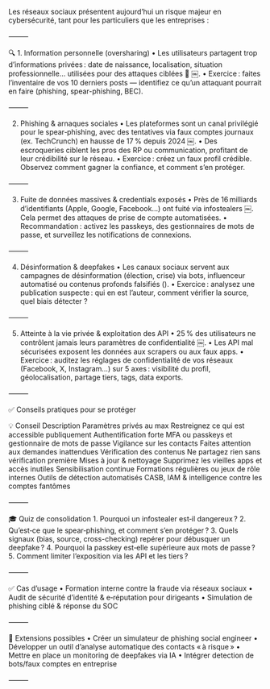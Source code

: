 Les réseaux sociaux présentent aujourd’hui un risque majeur en cybersécurité, tant pour les particuliers que les entreprises :

⸻

🔍 1. Information personnelle (oversharing)
	•	Les utilisateurs partagent trop d’informations privées : date de naissance, localisation, situation professionnelle… utilisées pour des attaques ciblées 🧠 ￼.
	•	Exercice : faites l’inventaire de vos 10 derniers posts — identifiez ce qu’un attaquant pourrait en faire (phishing, spear-phishing, BEC).

⸻

2. Phishing & arnaques sociales
	•	Les plateformes sont un canal privilégié pour le spear‑phishing, avec des tentatives via faux comptes journaux (ex. TechCrunch) en hausse de 17 % depuis 2024  ￼.
	•	Des escroqueries ciblent les pros des RP ou communication, profitant de leur crédibilité sur le réseau.
	•	Exercice : créez un faux profil crédible. Observez comment gagner la confiance, et comment s’en protéger.

⸻

3. Fuite de données massives & credentials exposés
	•	Près de 16 milliards d’identifiants (Apple, Google, Facebook…) ont fuité via infostealers  ￼. Cela permet des attaques de prise de compte automatisées.
	•	Recommandation : activez les passkeys, des gestionnaires de mots de passe, et surveillez les notifications de connexions.

⸻

4. Désinformation & deepfakes
	•	Les canaux sociaux servent aux campagnes de désinformation (élection, crise) via bots, influenceur automatisé ou contenus profonds falsifiés ().
	•	Exercice : analysez une publication suspecte : qui en est l’auteur, comment vérifier la source, quel biais détecter ?

⸻

5. Atteinte à la vie privée & exploitation des API
	•	25 % des utilisateurs ne contrôlent jamais leurs paramètres de confidentialité  ￼.
	•	Les API mal sécurisées exposent les données aux scrapers ou aux faux apps.
	•	Exercice : auditez les réglages de confidentialité de vos réseaux (Facebook, X, Instagram…) sur 5 axes : visibilité du profil, géolocalisation, partage tiers, tags, data exports.

⸻

✅ Conseils pratiques pour se protéger

💡 Conseil	Description
Paramètres privés au max	Restreignez ce qui est accessible publiquement
Authentification forte	MFA ou passkeys et gestionnaire de mots de passe
Vigilance sur les contacts	Faites attention aux demandes inattendues
Vérification des contenus	Ne partagez rien sans vérification première
Mises à jour & nettoyage	Supprimez les vieilles apps et accès inutiles
Sensibilisation continue	Formations régulières ou jeux de rôle internes
Outils de détection automatisés	CASB, IAM & intelligence contre les comptes fantômes


⸻

🎓 Quiz de consolidation
	1.	Pourquoi un infostealer est‑il dangereux ?
	2.	Qu’est‑ce que le spear‑phishing, et comment s’en protéger ?
	3.	Quels signaux (bias, source, cross-checking) repérer pour débusquer un deepfake ?
	4.	Pourquoi la passkey est‑elle supérieure aux mots de passe ?
	5.	Comment limiter l’exposition via les API et les tiers ?

⸻

✅ Cas d’usage
	•	Formation interne contre la fraude via réseaux sociaux
	•	Audit de sécurité d’identité & e‑réputation pour dirigeants
	•	Simulation de phishing ciblé & réponse du SOC

⸻

🔧 Extensions possibles
	•	Créer un simulateur de phishing social engineer
	•	Développer un outil d’analyse automatique des contacts « à risque »
	•	Mettre en place un monitoring de deepfakes via IA
	•	Intégrer detection de bots/faux comptes en entreprise

⸻
